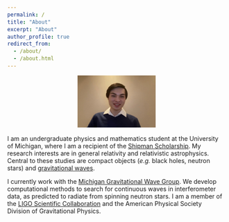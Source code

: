 ```yaml
---
permalink: /
title: "About"
excerpt: "About"
author_profile: true
redirect_from: 
  - /about/
  - /about.html
---
```

<p align="center"><img src = "/images/grantweldonpic.JPG" height="120" width="180"></p>


I am an undergraduate physics and mathematics student at the University of Michigan, where I am a recipient of the <a href="https://shipmansociety.com/about-us/">Shipman Scholarship</a>. My research interests are in general relativity and relativistic astrophysics. Central to these studies are compact objects (*e.g.* black holes, neutron stars) and <a href="https://space.mit.edu/LIGO/more.html">gravitational waves</a>.

I currently work with the <a href="http://gallatin.physics.lsa.umich.edu/~keithr/MGWG.html">Michigan Gravitational Wave Group</a>. We develop computational methods to search for continuous waves in interferometer data, as predicted to radiate from spinning neutron stars. I am a member of the <a href="https://www.ligo.org">LIGO Scientific Collaboration</a> and the American Physical Society Division of Gravitational Physics.
